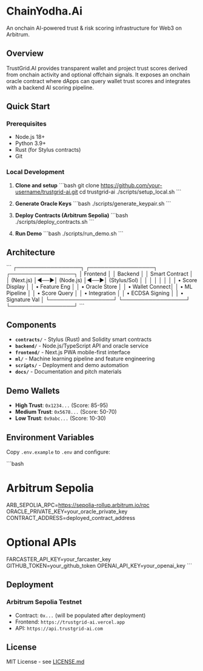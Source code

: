 # ChainYodha.Ai

An onchain AI-powered trust & risk scoring infrastructure for Web3 on Arbitrum.

## Overview

TrustGrid.AI provides transparent wallet and project trust scores derived from onchain activity and optional offchain signals. It exposes an onchain oracle contract where dApps can query wallet trust scores and integrates with a backend AI scoring pipeline.

## Quick Start

### Prerequisites
- Node.js 18+
- Python 3.9+
- Rust (for Stylus contracts)
- Git

### Local Development

1. **Clone and setup**
\`\`\`bash
git clone https://github.com/your-username/trustgrid-ai.git
cd trustgrid-ai
./scripts/setup_local.sh
\`\`\`

2. **Generate Oracle Keys**
\`\`\`bash
./scripts/generate_keypair.sh
\`\`\`

3. **Deploy Contracts (Arbitrum Sepolia)**
\`\`\`bash
./scripts/deploy_contracts.sh
\`\`\`

4. **Run Demo**
\`\`\`bash
./scripts/run_demo.sh
\`\`\`

## Architecture

\`\`\`
┌─────────────────┐    ┌─────────────────┐    ┌─────────────────┐
│   Frontend      │    │    Backend      │    │  Smart Contract │
│   (Next.js)     │◄──►│   (Node.js)     │◄──►│   (Stylus/Sol)  │
│                 │    │                 │    │                 │
│ • Score Display │    │ • Feature Eng   │    │ • Oracle Store  │
│ • Wallet Connect│    │ • ML Pipeline   │    │ • Score Query   │
│ • Integration   │    │ • ECDSA Signing │    │ • Signature Val │
└─────────────────┘    └─────────────────┘    └─────────────────┘
\`\`\`

## Components

- **`contracts/`** - Stylus (Rust) and Solidity smart contracts
- **`backend/`** - Node.js/TypeScript API and oracle service
- **`frontend/`** - Next.js PWA mobile-first interface
- **`ml/`** - Machine learning pipeline and feature engineering
- **`scripts/`** - Deployment and demo automation
- **`docs/`** - Documentation and pitch materials

## Demo Wallets

- **High Trust**: `0x1234...` (Score: 85-95)
- **Medium Trust**: `0x5678...` (Score: 50-70)
- **Low Trust**: `0x9abc...` (Score: 10-30)

## Environment Variables

Copy `.env.example` to `.env` and configure:

\`\`\`bash
# Arbitrum Sepolia
ARB_SEPOLIA_RPC=https://sepolia-rollup.arbitrum.io/rpc
ORACLE_PRIVATE_KEY=your_oracle_private_key
CONTRACT_ADDRESS=deployed_contract_address

# Optional APIs
FARCASTER_API_KEY=your_farcaster_key
GITHUB_TOKEN=your_github_token
OPENAI_API_KEY=your_openai_key
\`\`\`

## Deployment

### Arbitrum Sepolia Testnet
- Contract: `0x...` (will be populated after deployment)
- Frontend: `https://trustgrid-ai.vercel.app`
- API: `https://api.trustgrid-ai.com`

## License

MIT License - see [LICENSE.md](LICENSE.md)
